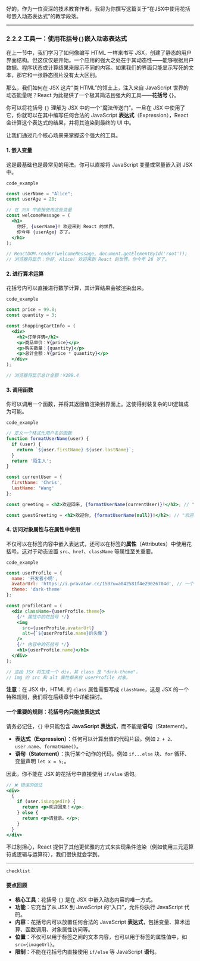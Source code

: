 好的，作为一位资深的技术教育作者，我将为你撰写这篇关于“在JSX中使用花括号嵌入动态表达式”的教学段落。

---

### 2.2.2 工具一：使用花括号`{}`嵌入动态表达式

在上一节中，我们学习了如何像编写 HTML 一样来书写 JSX，创建了静态的用户界面结构。但这仅仅是开始。一个应用的强大之处在于其动态性——能够根据用户数据、程序状态或计算结果来展示不同的内容。如果我们的界面只能显示写死的文本，那它和一张静态图片没有太大区别。

那么，我们如何在 JSX 这片“类 HTML”的领土上，注入来自 JavaScript 世界的动态能量呢？React 为此提供了一个极其简洁且强大的工具——**花括号 `{}`**。

你可以将花括号 `{}` 理解为 JSX 中的一个“魔法传送门”。一旦在 JSX 中使用了它，你就可以在其中编写任何合法的 JavaScript **表达式**（Expression），React 会计算这个表达式的结果，并将其渲染到最终的 UI 中。

让我们通过几个核心场景来掌握这个强大的工具。

#### 1. 嵌入变量

这是最基础也是最常见的用法。你可以直接将 JavaScript 变量或常量嵌入到 JSX 中。

`code_example`
```jsx
const userName = "Alice";
const userAge = 28;

// 在 JSX 中直接使用这些变量
const welcomeMessage = (
  <h1>
    你好, {userName}! 欢迎来到 React 的世界。
    你今年 {userAge} 岁了。
  </h1>
);

// ReactDOM.render(welcomeMessage, document.getElementById('root'));
// 浏览器将显示：你好, Alice! 欢迎来到 React 的世界。你今年 28 岁了。
```

#### 2. 进行算术运算

花括号内可以直接进行数学计算，其计算结果会被渲染出来。

`code_example`
```jsx
const price = 99.8;
const quantity = 3;

const shoppingCartInfo = (
  <div>
    <h2>订单详情</h2>
    <p>商品单价：¥{price}</p>
    <p>购买数量：{quantity}</p>
    <p>总计金额：¥{price * quantity}</p> 
  </div>
);

// 浏览器将显示总计金额：¥299.4
```

#### 3. 调用函数

你可以调用一个函数，并将其返回值渲染到界面上。这使得封装复杂的UI逻辑成为可能。

`code_example`
```jsx
// 定义一个格式化用户名的函数
function formatUserName(user) {
  if (user) {
    return `${user.firstName} ${user.lastName}`;
  }
  return '陌生人';
}

const currentUser = {
  firstName: 'Chris',
  lastName: 'Wang'
};

const greeting = <h2>欢迎回来, {formatUserName(currentUser)}!</h2>; // "欢迎回来, Chris Wang!"

const guestGreeting = <h2>欢迎你, {formatUserName(null)}!</h2>; // "欢迎你, 陌生人!"
```

#### 4. 访问对象属性与在属性中使用

不仅可以在标签内容中嵌入表达式，还可以在标签的**属性**（Attributes）中使用花括号。这对于动态设置 `src`、`href`、`className` 等属性至关重要。

`code_example`
```jsx
const userProfile = {
  name: '开发者小明',
  avatarUrl: 'https://i.pravatar.cc/150?u=a042581f4e29026704d', // 一个随机头像图片URL
  theme: 'dark-theme'
};

const profileCard = (
  <div className={userProfile.theme}>
    {/* 属性中的花括号 */}
    <img 
      src={userProfile.avatarUrl} 
      alt={`${userProfile.name}的头像`} 
    />
    {/* 内容中的花括号 */}
    <h1>{userProfile.name}</h1>
  </div>
);

// 这段 JSX 将生成一个 div，其 class 是 "dark-theme"，
// img 的 src 和 alt 属性都来自 userProfile 对象。
```
**注意**：在 JSX 中，HTML 的 `class` 属性需要写成 `className`，这是 JSX 的一个特殊规则，我们将在后续章节中详细探讨。

#### 一个重要的规则：花括号内只能放表达式

请务必记住，`{}` 中只能包含 **JavaScript 表达式**，而不能是**语句**（Statement）。

*   **表达式（Expression）**：任何可以计算出值的代码片段。例如 `2 + 2`、`user.name`、`formatName()`。
*   **语句（Statement）**：执行某个动作的代码。例如 `if...else` 块、`for` 循环、变量声明 `let x = 5;`。

因此，你不能在 JSX 的花括号中直接使用 `if/else` 语句。

```jsx
// ❌ 错误的做法
<div>
  {
    if (user.isLoggedIn) {
      return <p>欢迎回来！</p>;
    } else {
      return <p>请登录。</p>;
    }
  }
</div>
```

不过别担心，React 提供了其他更优雅的方式来实现条件渲染（例如使用三元运算符或逻辑与运算符），我们很快就会学到。

---

`checklist`
#### 要点回顾

*   **核心工具**：花括号 `{}` 是在 JSX 中嵌入动态内容的唯一方式。
*   **功能**：它充当了从 JSX 到 JavaScript 的“入口”，允许你执行 JavaScript 代码。
*   **内容**：花括号内可以放置任何合法的 JavaScript **表达式**，包括变量、算术运算、函数调用、对象属性访问等。
*   **位置**：不仅可以用于标签之间的文本内容，也可以用于标签的属性值中，如 `src={imageUrl}`。
*   **限制**：不能在花括号内直接使用 `if/else` 等 JavaScript **语句**。